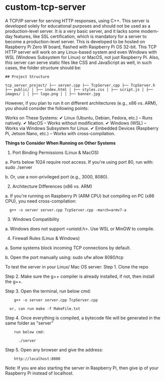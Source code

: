 # custom-tcp-server
A TCP/IP server for serving HTTP responses, using C++.
This server is developed solely for educational purposes and should not be used as a production-level server. It is a very basic server, and it lacks some modern-day features, like SSL certification, which is  mandatory for a server to become a production-level server.
This is developed to be hosted on Raspberry Pi Zero W board, flashed with Raspberry Pi OS 32-bit.
This TCP HTTP server will work on any Linux-based system and even Windows with WSL (Windows Subsystem for Linux) or MacOS, not just Raspberry Pi. Also, this server can serve static files like CSS and JavaScript as well, in such cases, the folder structure should be:

```
## Project Structure

tcp_server_project/ ├── server.cpp ├── TcpServer.cpp ├── TcpServer.h ├── public/ │ ├── index.html │ ├── styles.css │ ├── script.js │ ├── images/ │ │ ├── logo.png │ │ ├── banner.jpg

```



However, if you plan to run it on different architectures (e.g., x86 vs. ARM), you should consider the following points:

Works on These Systems:
✔ Linux (Ubuntu, Debian, Fedora, etc.) – Runs natively.
✔ MacOS – Works without modification.
✔ Windows (WSL) – Works via Windows Subsystem for Linux.
✔ Embedded Devices (Raspberry Pi, Jetson Nano, etc.) – Works with cross-compilation.


**Things to Consider When Running on Other Systems**
1. Port Binding Permissions (Linux & MacOS)

a. Ports below 1024 require root access. If you're using port 80, run with:
     sudo ./server

b. Or, use a non-privileged port (e.g., 3000, 8080).

2. Architecture Differences (x86 vs. ARM)

a. If you're running on Raspberry Pi (ARM CPU) but compiling on PC (x86 CPU), you need cross-compilation:
      
      g++ -o server server.cpp TcpServer.cpp -march=armv7-a

3. Windows Compatibility

a. Windows does not support <unistd.h>. Use WSL or MinGW to compile.

4. Firewall Rules (Linux & Windows)

a. Some systems block incoming TCP connections by default.

b. Open the port manually using:
    sudo ufw allow 8080/tcp


To test the server in your Linux/ Mac OS server:
Step 1. Clone the repo

Step 2. Make sure the g++ compiler is already installed, if not, then install the g++.

Step 3. Open the terminal, run below cmd:
        
        g++ -o server server.cpp TcpServer.cpp
      
      or, can run make -f MakeFile.txt

Step 4. Once everything is compiled, a bytecode file will be generated in the same folder as "server"
        
        run below cmd:
          
          ./server

Step 5. Open any browser and give the address:
        
        http://localhost:8080

Note: If you are also starting the server in Raspberry Pi, then give ip of your Raspberry Pi instead of localhost.
